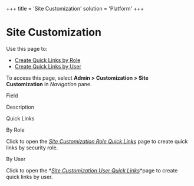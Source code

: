 +++
title = 'Site Customization'
solution = 'Platform'
+++

# Site Customization

<div class="use">

Use this page to:

  - [Create Quick Links by
    Role](../Use_Cases/Create_Quick_Links_by_Role.htm)
  - [Create Quick Links by
    User](../Use_Cases/Create_Quick_Links_by_User.htm)

</div>

To access this page, select **Admin \> Customization \> Site
Customization** in *Navigation* pane.

Field

Description

Quick Links

By Role

Click to open the *[*Site Customization Role Quick
Links*](Site_Customization_Role_Quick_Links.htm)* page to create quick
links by security role.

By User

Click to open the *[*Site Customization User Quick
Links*](Site_Customization_User_Quick_Links.htm)*page to create quick
links by user.
